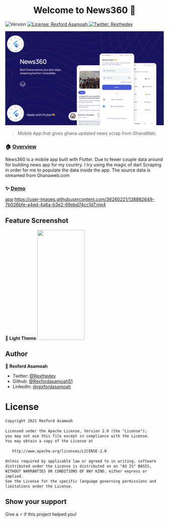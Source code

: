 <h1 align="center">Welcome to News360 👋</h1>
<p>
  <img alt="Version" src="https://img.shields.io/badge/version-v1.0-blue.svg?cacheSeconds=2592000" />
  <a href="#" target="_blank">
    <img alt="License: Rexford Asamoah" src="https://img.shields.io/badge/License-Rexford Asamoah-yellow.svg" />
  </a>
  <a href="https://twitter.com/Rexthedev" target="_blank">
    <img alt="Twitter: Rexthedev" src="https://img.shields.io/twitter/follow/Rexthedev.svg?style=social" />
  </a>
</p>

![Header](media/header.png)
> Mobile App that gives ghana updated news scrap from GhanaWeb.

### 🏠 [Overview](https://github.com/Rexfordasamoah51/News360)

News360 is a mobile app built with Flutter. Due to fewer couple data around for building news app for my country. I try using the magic of dart Scraping in order for me to populate the data inside the app. The source data is streamed from Ghanaweb.com

### ✨ [Demo](https://github.com/Rexfordasamoah51/News360/releases/tag/news)
[app](media/demo.gif)
https://user-images.githubusercontent.com/36260221/138882649-7b026bfe-a4ed-4a6a-b3e2-69ebd74cc1d7.mp4

## Feature Screenshot

📱 **Light Theme**
<img src="https://user-images.githubusercontent.com/36260221/138795500-c5267499-8267-4bf5-be29-4955bc68cd01.png" width="150" height="350">

## Author

👤 **Rexford Asamoah**

* Twitter: [@Rexthedev](https://twitter.com/Rexthedev)
* Github: [@Rexfordasamoah51](https://github.com/Rexfordasamoah51)
* LinkedIn: [@rexfordasamoah](https://linkedin.com/in/rexfordasamoah)

# License

    Copyright 2021 Rexford Asamoah

    Licensed under the Apache License, Version 2.0 (the "License");
    you may not use this file except in compliance with the License.
    You may obtain a copy of the License at

       http://www.apache.org/licenses/LICENSE-2.0

    Unless required by applicable law or agreed to in writing, software
    distributed under the License is distributed on an "AS IS" BASIS,
    WITHOUT WARRANTIES OR CONDITIONS OF ANY KIND, either express or implied.
    See the License for the specific language governing permissions and
    limitations under the License.

## Show your support

Give a ⭐️ if this project helped you!
